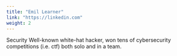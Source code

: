 ```yaml
---
title: "Emil Learner"
link: "https://linkedin.com"
weight: 2
---
```

Security
Well-known white-hat hacker, 
won tens of cybersecurity competitions (i.e. ctf) both 
solo and in a team.
